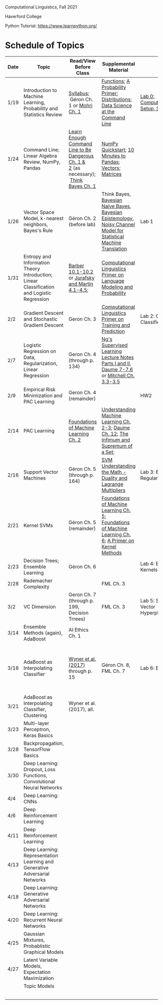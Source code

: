 Computational Linguistics, Fall 2021

Haverford College

Python Tutorial: https://www.learnpython.org/

# Schedule of Topics

| Date | Topic                                                        | Read/View Before Class                                       | Supplemental Material                                        |                                                   | Due                                                          |
| ---- | ------------------------------------------------------------ | ------------------------------------------------------------ | ------------------------------------------------------------ | ------------------------------------------------- | ------------------------------------------------------------ |
| 1/19 | Introduction to Machine Learning, Probability and Statistics Review | [Syllabus](syllabus.md);<br/> Géron Ch. 1 or [Mohri Ch. 1](https://cs.nyu.edu/~mohri/mlbook/) | [Functions](https://www.youtube.com/watch?v=MjeXZ7Ea89g); [A Probability Primer](https://www.sjsu.edu/faculty/gerstman/StatPrimer/probability.pdf); [Distributions](https://www.youtube.com/watch?v=qc5QewourIU&feature=youtu.be);<br/>[Data Science at the Command Line](https://datascienceatthecommandline.com/2e/) | [Lab 0: Computer/Remote Setup, SSH](labs/lab0.md) |                                                              |
| 1/24 | Command Line; Linear Algebra Review, NumPy, Pandas           | [Learn Enough Command Line to Be Dangerous Ch. 1 & 2](https://www.learnenough.com/command-line-tutorial/basics) (as necessary);<br/> [Think Bayes Ch. 1](https://allendowney.github.io/ThinkBayes2/) | [NumPy Quickstart](https://numpy.org/doc/stable/user/quickstart.html); [10 Minutes to Pandas](https://pandas.pydata.org/docs/user_guide/10min.html); [Vectors](https://www.youtube.com/watch?v=kXLGnrzw1zk); [Matrices](https://www.youtube.com/watch?v=kXLGnrzw1zk) |                                                   |                                                              |
| 1/26 | Vector Space Model, k-nearest neighbors, Bayes's Rule        | Géron Ch. 2 (before lab)                                     | Think Bayes, [Bayesian Naive Bayes](https://www.youtube.com/watch?v=CW9YGii1nSA), [Bayesian Epistemology](https://plato.stanford.edu/entries/epistemology-bayesian/), [Noisy Channel Model for Statistical Machine Translation](https://www.cl.uni-heidelberg.de/courses/ss15/smt/scribe4.pdf) | Lab 1                                             |                                                              |
| 1/31 | Entropy and Information Theory Introduction; Linear Classification and Logistic Regression | [Barber 10.1-10.2](http://web4.cs.ucl.ac.uk/staff/D.Barber/pmwiki/pmwiki.php?n=Brml.Online) or [Jurafsky and Martin 4.1-4.5](https://web.stanford.edu/~jurafsky/slp3/4.pdf);<br /> | [Computational Linguistics Primer on Language Modeling and Probability](https://piazza.com/class_profile/get_resource/ksysw5gb2e13q7/ktbthuoiq73op) |                                                   |                                                              |
| 2/2  | Gradient Descent and Stochastic Gradient Descent             | Geron Ch. 3                                                  | [Computational Linguistics Primer on Training and Prediction](https://piazza.com/class_profile/get_resource/ksysw5gb2e13q7/ktloan9xn1fnj) | Lab 2: Comparing Classifiers                      | Lab 1;<br />Homework 1 (Friday)                              |
| 2/7  | Logistic Regression on Data, Regularization, Linear Regression | Geron Ch. 4  (through p. 134)<br />                          | [Ng's Supervised Learning Lecture Notes Parts I and II](https://see.stanford.edu/materials/aimlcs229/cs229-notes1.pdf), [Daume 7-7.6](http://ciml.info/dl/v0_99/ciml-v0_99-ch07.pdf) <br />or [Mitchell Ch. 3.3-3.5](https://www.cs.cmu.edu/~tom/mlbook/NBayesLogReg.pdf) |                                                   |                                                              |
| 2/9  | Empirical Risk Minimization and PAC Learning                 | Geron Ch. 4 (remainder)                                      |                                                              | HW2                                               | Lab 2 (Friday extension)                                     |
| 2/14 | PAC Learning                                                 | [Foundations of Machine Learning Ch. 2](https://cs.nyu.edu/~mohri/mlbook/) | [Understanding Machine Learning Ch. 2-3](https://www.cs.huji.ac.il/w~shais/UnderstandingMachineLearning/understanding-machine-learning-theory-algorithms.pdf); [Daume Ch. 12](http://ciml.info/dl/v0_99/ciml-v0_99-ch12.pdf); [The Infimum and Supremum of a Set](https://www.youtube.com/watch?v=4qNstDwlh9I); |                                                   | [ERM/PAC Reading Questions](https://piazza.com/class_profile/get_resource/kyjd3meirsj4rs/kzge4hdhpyi4an) |
| 2/16 | Support Vector Machines                                      | Géron Ch. 5 (through p. 164)                                 | [SVM Understanding the Math - Duality and Lagrange Multipliers](https://www.svm-tutorial.com/2016/09/duality-lagrange-multipliers/) | Lab 3: Exploring Regularization                   | HW2                                                          |
| 2/21 | Kernel SVMs                                                  | Géron Ch. 5 (remainder)                                      | [Foundations of Machine Learning Ch. 5](https://cs.nyu.edu/~mohri/mlbook/); [Foundations of Machine Learning Ch. 6](https://cs.nyu.edu/~mohri/mlbook/); [A Primer on Kernel Methods](https://members.cbio.mines-paristech.fr/~jvert/publi/04kmcbbook/kernelprimer.pdf) |                                                   |                                                              |
| 2/23 | Decision Trees; Ensemble Learning                            | Géron Ch. 6                                                  |                                                              | Lab 4: Exploring Kernels                          | Lab 3                                                        |
| 2/28 | Rademacher Complexity                                        |                                                              | FML Ch. 3                                                    |                                                   |                                                              |
| 3/2  | VC Dimension                                                 | Geron Ch. 7 (through p. 199, Decision Trrees)                | FML Ch. 3                                                    | Lab 5: Support Vector Hyperplanes                 | Lab 4                                                        |
| 3/14 | Ensemble Methods (again), AdaBoost                           | AI Ethics Ch. 1                                              |                                                              |                                                   |                                                              |
| 3/16 | AdaBoost as Interpolating Classifier                         | [Wyner et al. (2017)](https://www.jmlr.org/papers/volume18/15-240/15-240.pdf) through p. 15 | Géron Ch. 8, FML Ch. 7                                       | Lab 6: Boosting                                   | Wyner et al. (2017 reading questions; Lab 5 (one week grace period) |
| 3/21 | AdaBoost as Interpolating Classifier, Clustering             | Wyner et al. (2017), all.                                    |                                                              |                                                   |                                                              |
| 3/23 | Multi-layer Perceptron, Keras Basics                         |                                                              |                                                              |                                                   |                                                              |
| 3/28 | Backpropagation, TensorFlow Basics                           |                                                              |                                                              |                                                   |                                                              |
| 3/30 | Deep Learning: Dropout, Loss Functions, Convolutional Neural Networks |                                                              |                                                              |                                                   |                                                              |
| 4/4  | Deep Learning:  CNNs                                         |                                                              |                                                              |                                                   |                                                              |
| 4/6  | Deep Reinforcement Learning                                  |                                                              |                                                              |                                                   |                                                              |
| 4/11 | Deep Reinforcement Learning                                  |                                                              |                                                              |                                                   |                                                              |
| 4/13 | Deep Learning: Representation Learning and Generative Adversarial Networks |                                                              |                                                              |                                                   |                                                              |
| 4/18 | Deep Learning: Generative Adversarial Networks               |                                                              |                                                              |                                                   |                                                              |
| 4/20 | Deep Learning: Recurrent Neural Networks                     |                                                              |                                                              |                                                   |                                                              |
| 4/25 | Gaussian Mixtures, Probablistic Graphical Models             |                                                              |                                                              |                                                   |                                                              |
| 4/27 | Latent Variable Models, Expectation Maximization             |                                                              |                                                              |                                                   |                                                              |
|      | Topic Models                                                 |                                                              |                                                              |                                                   |                                                              |
|      |                                                              |                                                              |                                                              |                                                   |                                                              |
|      |                                                              |                                                              |                                                              |                                                   |                                                              |
|      |                                                              |                                                              |                                                              |                                                   |                                                              |
|      |                                                              |                                                              |                                                              |                                                   |                                                              |
|      |                                                              |                                                              |                                                              |                                                   |                                                              |

